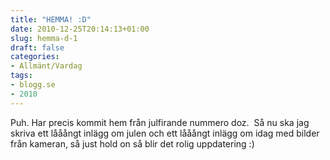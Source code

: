 ```yaml
---
title: "HEMMA! :D"
date: 2010-12-25T20:14:13+01:00
slug: hemma-d-1
draft: false
categories:
- Allmänt/Vardag
tags:
- blogg.se
- 2010
---
```

Puh. Har precis kommit hem från julfirande nummero doz.  Så nu ska jag skriva ett lååångt inlägg om julen och ett lååångt inlägg om idag med bilder från kameran, så just hold on så blir det rolig uppdatering :)